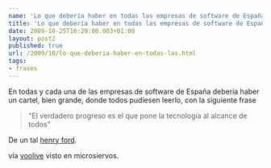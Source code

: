 ```yaml
---
name: 'Lo que debería haber en todas las empresas de software de España'
title: 'Lo que debería haber en todas las empresas de software de España'
date: 2009-10-25T16:29:00.003+01:00
layout: post2
published: true
url: /2009/10/lo-que-deberia-haber-en-todas-las.html
tags: 
- frases
---
```


En todas y cada una de las empresas de software de España debería haber un cartel, bien grande, donde todos pudiesen leerlo, con la siguiente frase  
  

> "El verdadero progreso es el que pone la tecnología al alcance de todos"

  
  
De un tal [henry ford](http://es.wikipedia.org/wiki/Henry_Ford).  
  
vía [voolive](http://www.voolive.net/no-hay-progreso-cuando-la-tecnologia-no-esta-al-alcance-de-todos/2009/10/19/) visto en microsiervos.